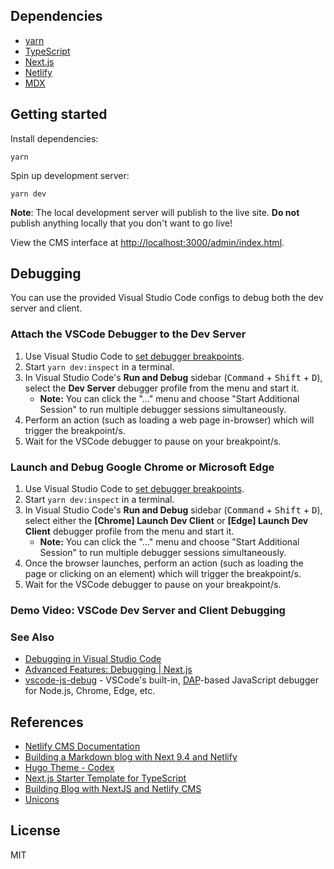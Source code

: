 ## Dependencies

- [yarn](https://yarnpkg.com)
- [TypeScript](https://www.typescriptlang.org/)
- [Next.js](https://nextjs.org/)
- [Netlify](https://www.netlify.com/)
- [MDX](https://mdxjs.com/)

## Getting started

Install dependencies:

```
yarn
```

Spin up development server:

```
yarn dev
```

**Note**: The local development server will publish to the live site. **Do not** publish anything locally that you don't want to go live!

View the CMS interface at [http://localhost:3000/admin/index.html](http://localhost:3000/admin/index.html).

## Debugging

You can use the provided Visual Studio Code configs to debug both the dev server and client.

### Attach the VSCode Debugger to the Dev Server

1. Use Visual Studio Code to [set debugger breakpoints](https://code.visualstudio.com/docs/editor/debugging).
2. Start `yarn dev:inspect` in a terminal.
3. In Visual Studio Code's **Run and Debug** sidebar (<kbd>Command</kbd> + <kbd>Shift</kbd> + <kbd>D</kbd>), select the **Dev Server** debugger profile from the menu and start it.
   - **Note:** You can click the "…" menu and choose "Start Additional Session" to run multiple debugger sessions simultaneously.
4. Perform an action (such as loading a web page in-browser) which will trigger the breakpoint/s.
5. Wait for the VSCode debugger to pause on your breakpoint/s.

### Launch and Debug Google Chrome or Microsoft Edge

1. Use Visual Studio Code to [set debugger breakpoints](https://code.visualstudio.com/docs/editor/debugging).
2. Start `yarn dev:inspect` in a terminal.
3. In Visual Studio Code's **Run and Debug** sidebar (<kbd>Command</kbd> + <kbd>Shift</kbd> + <kbd>D</kbd>), select either the **\[Chrome\] Launch Dev Client** or **\[Edge\] Launch Dev Client** debugger profile from the menu and start it.
   - **Note:** You can click the "…" menu and choose "Start Additional Session" to run multiple debugger sessions simultaneously.
4. Once the browser launches, perform an action (such as loading the page or clicking on an element) which will trigger the breakpoint/s.
5. Wait for the VSCode debugger to pause on your breakpoint/s.

### Demo Video: VSCode Dev Server and Client Debugging


### See Also

- [Debugging in Visual Studio Code](https://code.visualstudio.com/docs/editor/debugging)
- [Advanced Features: Debugging | Next.js](https://nextjs.org/docs/advanced-features/debugging)
- [vscode-js-debug](https://github.com/microsoft/vscode-js-debug) - VSCode's built-in, [DAP](https://microsoft.github.io/debug-adapter-protocol/)-based JavaScript debugger for Node.js, Chrome, Edge, etc.

## References

- [Netlify CMS Documentation](https://www.netlifycms.org/docs/intro/)
- [Building a Markdown blog with Next 9.4 and Netlify](https://www.netlify.com/blog/2020/05/04/building-a-markdown-blog-with-next-9.4-and-netlify/)
- [Hugo Theme - Codex](https://github.com/jakewies/hugo-theme-codex)
- [Next.js Starter Template for TypeScript](https://github.com/vercel/next-learn-starter/tree/master/typescript-final)
- [Building Blog with NextJS and Netlify CMS](https://dev.to/mefaba/building-blog-with-nextjs-and-netlify-cms-fom)
- [Unicons](https://github.com/Iconscout/unicons)

## License

MIT
